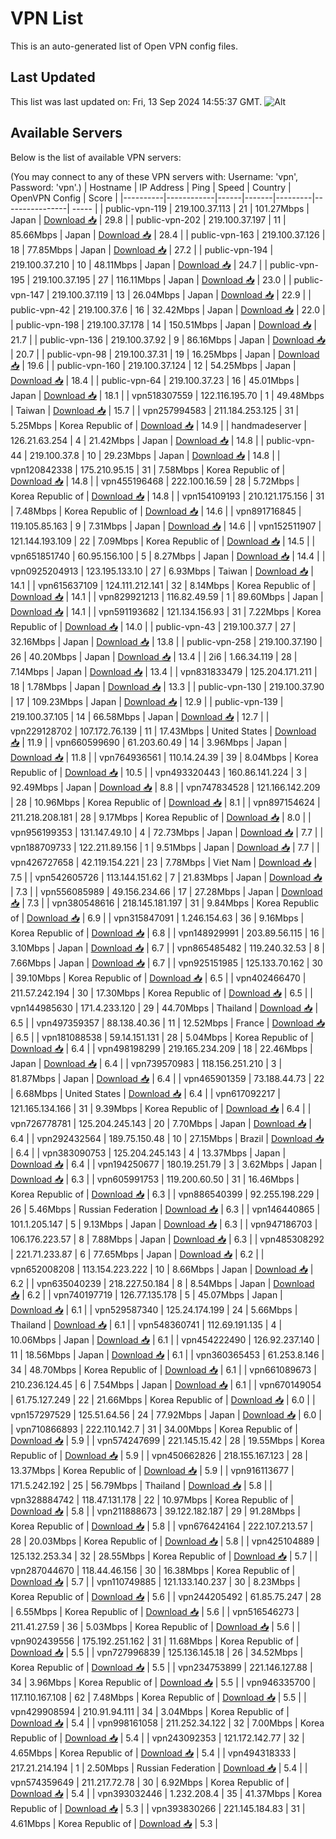 # VPN List

This is an auto-generated list of Open VPN config files.

## Last Updated

This list was last updated on: Fri, 13 Sep 2024 14:55:37 GMT.
![Alt](https://repobeats.axiom.co/api/embed/186b98318ef1479477931607c1ad7d823f12451f.svg "Repobeats analytics image")

## Available Servers

Below is the list of available VPN servers:

(You may connect to any of these VPN servers with: Username: 'vpn', Password: 'vpn'.)
| Hostname | IP Address | Ping | Speed | Country | OpenVPN Config | Score |
|----------|------------|------|-------|---------|----------------| ----- |
| public-vpn-119 | 219.100.37.113 | 21 | 101.27Mbps | Japan | [Download 📥](./configs/server_0_JP.ovpn) | 29.8 |
| public-vpn-202 | 219.100.37.197 | 11 | 85.66Mbps | Japan | [Download 📥](./configs/server_1_JP.ovpn) | 28.4 |
| public-vpn-163 | 219.100.37.126 | 18 | 77.85Mbps | Japan | [Download 📥](./configs/server_2_JP.ovpn) | 27.2 |
| public-vpn-194 | 219.100.37.210 | 10 | 48.11Mbps | Japan | [Download 📥](./configs/server_3_JP.ovpn) | 24.7 |
| public-vpn-195 | 219.100.37.195 | 27 | 116.11Mbps | Japan | [Download 📥](./configs/server_4_JP.ovpn) | 23.0 |
| public-vpn-147 | 219.100.37.119 | 13 | 26.04Mbps | Japan | [Download 📥](./configs/server_5_JP.ovpn) | 22.9 |
| public-vpn-42 | 219.100.37.6 | 16 | 32.42Mbps | Japan | [Download 📥](./configs/server_6_JP.ovpn) | 22.0 |
| public-vpn-198 | 219.100.37.178 | 14 | 150.51Mbps | Japan | [Download 📥](./configs/server_7_JP.ovpn) | 21.7 |
| public-vpn-136 | 219.100.37.92 | 9 | 86.16Mbps | Japan | [Download 📥](./configs/server_8_JP.ovpn) | 20.7 |
| public-vpn-98 | 219.100.37.31 | 19 | 16.25Mbps | Japan | [Download 📥](./configs/server_9_JP.ovpn) | 19.6 |
| public-vpn-160 | 219.100.37.124 | 12 | 54.25Mbps | Japan | [Download 📥](./configs/server_10_JP.ovpn) | 18.4 |
| public-vpn-64 | 219.100.37.23 | 16 | 45.01Mbps | Japan | [Download 📥](./configs/server_11_JP.ovpn) | 18.1 |
| vpn518307559 | 122.116.195.70 | 1 | 49.48Mbps | Taiwan | [Download 📥](./configs/server_12_TW.ovpn) | 15.7 |
| vpn257994583 | 211.184.253.125 | 31 | 5.25Mbps | Korea Republic of | [Download 📥](./configs/server_13_KR.ovpn) | 14.9 |
| handmadeserver | 126.21.63.254 | 4 | 21.42Mbps | Japan | [Download 📥](./configs/server_14_JP.ovpn) | 14.8 |
| public-vpn-44 | 219.100.37.8 | 10 | 29.23Mbps | Japan | [Download 📥](./configs/server_15_JP.ovpn) | 14.8 |
| vpn120842338 | 175.210.95.15 | 31 | 7.58Mbps | Korea Republic of | [Download 📥](./configs/server_16_KR.ovpn) | 14.8 |
| vpn455196468 | 222.100.16.59 | 28 | 5.72Mbps | Korea Republic of | [Download 📥](./configs/server_17_KR.ovpn) | 14.8 |
| vpn154109193 | 210.121.175.156 | 31 | 7.48Mbps | Korea Republic of | [Download 📥](./configs/server_18_KR.ovpn) | 14.6 |
| vpn891716845 | 119.105.85.163 | 9 | 7.31Mbps | Japan | [Download 📥](./configs/server_19_JP.ovpn) | 14.6 |
| vpn152511907 | 121.144.193.109 | 22 | 7.09Mbps | Korea Republic of | [Download 📥](./configs/server_20_KR.ovpn) | 14.5 |
| vpn651851740 | 60.95.156.100 | 5 | 8.27Mbps | Japan | [Download 📥](./configs/server_21_JP.ovpn) | 14.4 |
| vpn0925204913 | 123.195.133.10 | 27 | 6.93Mbps | Taiwan | [Download 📥](./configs/server_22_TW.ovpn) | 14.1 |
| vpn615637109 | 124.111.212.141 | 32 | 8.14Mbps | Korea Republic of | [Download 📥](./configs/server_23_KR.ovpn) | 14.1 |
| vpn829921213 | 116.82.49.59 | 1 | 89.60Mbps | Japan | [Download 📥](./configs/server_24_JP.ovpn) | 14.1 |
| vpn591193682 | 121.134.156.93 | 31 | 7.22Mbps | Korea Republic of | [Download 📥](./configs/server_25_KR.ovpn) | 14.0 |
| public-vpn-43 | 219.100.37.7 | 27 | 32.16Mbps | Japan | [Download 📥](./configs/server_26_JP.ovpn) | 13.8 |
| public-vpn-258 | 219.100.37.190 | 26 | 40.20Mbps | Japan | [Download 📥](./configs/server_27_JP.ovpn) | 13.4 |
| 2i6 | 1.66.34.119 | 28 | 7.14Mbps | Japan | [Download 📥](./configs/server_28_JP.ovpn) | 13.4 |
| vpn831833479 | 125.204.171.211 | 18 | 1.78Mbps | Japan | [Download 📥](./configs/server_29_JP.ovpn) | 13.3 |
| public-vpn-130 | 219.100.37.90 | 17 | 109.23Mbps | Japan | [Download 📥](./configs/server_30_JP.ovpn) | 12.9 |
| public-vpn-139 | 219.100.37.105 | 14 | 66.58Mbps | Japan | [Download 📥](./configs/server_31_JP.ovpn) | 12.7 |
| vpn229128702 | 107.172.76.139 | 11 | 17.43Mbps | United States | [Download 📥](./configs/server_32_US.ovpn) | 11.9 |
| vpn660599690 | 61.203.60.49 | 14 | 3.96Mbps | Japan | [Download 📥](./configs/server_33_JP.ovpn) | 11.8 |
| vpn764936561 | 110.14.24.39 | 39 | 8.04Mbps | Korea Republic of | [Download 📥](./configs/server_34_KR.ovpn) | 10.5 |
| vpn493320443 | 160.86.141.224 | 3 | 92.49Mbps | Japan | [Download 📥](./configs/server_35_JP.ovpn) | 8.8 |
| vpn747834528 | 121.166.142.209 | 28 | 10.96Mbps | Korea Republic of | [Download 📥](./configs/server_36_KR.ovpn) | 8.1 |
| vpn897154624 | 211.218.208.181 | 28 | 9.17Mbps | Korea Republic of | [Download 📥](./configs/server_37_KR.ovpn) | 8.0 |
| vpn956199353 | 131.147.49.10 | 4 | 72.73Mbps | Japan | [Download 📥](./configs/server_38_JP.ovpn) | 7.7 |
| vpn188709733 | 122.211.89.156 | 1 | 9.51Mbps | Japan | [Download 📥](./configs/server_39_JP.ovpn) | 7.7 |
| vpn426727658 | 42.119.154.221 | 23 | 7.78Mbps | Viet Nam | [Download 📥](./configs/server_40_VN.ovpn) | 7.5 |
| vpn542605726 | 113.144.151.62 | 7 | 21.83Mbps | Japan | [Download 📥](./configs/server_41_JP.ovpn) | 7.3 |
| vpn556085989 | 49.156.234.66 | 17 | 27.28Mbps | Japan | [Download 📥](./configs/server_42_JP.ovpn) | 7.3 |
| vpn380548616 | 218.145.181.197 | 31 | 9.84Mbps | Korea Republic of | [Download 📥](./configs/server_43_KR.ovpn) | 6.9 |
| vpn315847091 | 1.246.154.63 | 36 | 9.16Mbps | Korea Republic of | [Download 📥](./configs/server_44_KR.ovpn) | 6.8 |
| vpn148929991 | 203.89.56.115 | 16 | 3.10Mbps | Japan | [Download 📥](./configs/server_45_JP.ovpn) | 6.7 |
| vpn865485482 | 119.240.32.53 | 8 | 7.66Mbps | Japan | [Download 📥](./configs/server_46_JP.ovpn) | 6.7 |
| vpn925151985 | 125.133.70.162 | 30 | 39.10Mbps | Korea Republic of | [Download 📥](./configs/server_47_KR.ovpn) | 6.5 |
| vpn402466470 | 211.57.242.194 | 30 | 17.30Mbps | Korea Republic of | [Download 📥](./configs/server_48_KR.ovpn) | 6.5 |
| vpn144985630 | 171.4.233.120 | 29 | 44.70Mbps | Thailand | [Download 📥](./configs/server_49_TH.ovpn) | 6.5 |
| vpn497359357 | 88.138.40.36 | 11 | 12.52Mbps | France | [Download 📥](./configs/server_50_FR.ovpn) | 6.5 |
| vpn181088538 | 59.14.151.131 | 28 | 5.04Mbps | Korea Republic of | [Download 📥](./configs/server_51_KR.ovpn) | 6.4 |
| vpn498198299 | 219.165.234.209 | 18 | 22.46Mbps | Japan | [Download 📥](./configs/server_52_JP.ovpn) | 6.4 |
| vpn739570983 | 118.156.251.210 | 3 | 81.87Mbps | Japan | [Download 📥](./configs/server_53_JP.ovpn) | 6.4 |
| vpn465901359 | 73.188.44.73 | 22 | 6.68Mbps | United States | [Download 📥](./configs/server_54_US.ovpn) | 6.4 |
| vpn617092217 | 121.165.134.166 | 31 | 9.39Mbps | Korea Republic of | [Download 📥](./configs/server_55_KR.ovpn) | 6.4 |
| vpn726778781 | 125.204.245.143 | 20 | 7.70Mbps | Japan | [Download 📥](./configs/server_56_JP.ovpn) | 6.4 |
| vpn292432564 | 189.75.150.48 | 10 | 27.15Mbps | Brazil | [Download 📥](./configs/server_57_BR.ovpn) | 6.4 |
| vpn383090753 | 125.204.245.143 | 4 | 13.37Mbps | Japan | [Download 📥](./configs/server_58_JP.ovpn) | 6.4 |
| vpn194250677 | 180.19.251.79 | 3 | 3.62Mbps | Japan | [Download 📥](./configs/server_59_JP.ovpn) | 6.3 |
| vpn605991753 | 119.200.60.50 | 31 | 16.46Mbps | Korea Republic of | [Download 📥](./configs/server_60_KR.ovpn) | 6.3 |
| vpn886540399 | 92.255.198.229 | 26 | 5.46Mbps | Russian Federation | [Download 📥](./configs/server_61_RU.ovpn) | 6.3 |
| vpn146440865 | 101.1.205.147 | 5 | 9.13Mbps | Japan | [Download 📥](./configs/server_62_JP.ovpn) | 6.3 |
| vpn947186703 | 106.176.223.57 | 8 | 7.88Mbps | Japan | [Download 📥](./configs/server_63_JP.ovpn) | 6.3 |
| vpn485308292 | 221.71.233.87 | 6 | 77.65Mbps | Japan | [Download 📥](./configs/server_64_JP.ovpn) | 6.2 |
| vpn652008208 | 113.154.223.222 | 10 | 8.66Mbps | Japan | [Download 📥](./configs/server_65_JP.ovpn) | 6.2 |
| vpn635040239 | 218.227.50.184 | 8 | 8.54Mbps | Japan | [Download 📥](./configs/server_66_JP.ovpn) | 6.2 |
| vpn740197719 | 126.77.135.178 | 5 | 45.07Mbps | Japan | [Download 📥](./configs/server_67_JP.ovpn) | 6.1 |
| vpn529587340 | 125.24.174.199 | 24 | 5.66Mbps | Thailand | [Download 📥](./configs/server_68_TH.ovpn) | 6.1 |
| vpn548360741 | 112.69.191.135 | 4 | 10.06Mbps | Japan | [Download 📥](./configs/server_69_JP.ovpn) | 6.1 |
| vpn454222490 | 126.92.237.140 | 11 | 18.56Mbps | Japan | [Download 📥](./configs/server_70_JP.ovpn) | 6.1 |
| vpn360365453 | 61.253.8.146 | 34 | 48.70Mbps | Korea Republic of | [Download 📥](./configs/server_71_KR.ovpn) | 6.1 |
| vpn661089673 | 210.236.124.45 | 6 | 7.54Mbps | Japan | [Download 📥](./configs/server_72_JP.ovpn) | 6.1 |
| vpn670149054 | 61.75.127.249 | 22 | 21.66Mbps | Korea Republic of | [Download 📥](./configs/server_73_KR.ovpn) | 6.0 |
| vpn157297529 | 125.51.64.56 | 24 | 77.92Mbps | Japan | [Download 📥](./configs/server_74_JP.ovpn) | 6.0 |
| vpn710866893 | 222.110.142.7 | 31 | 34.00Mbps | Korea Republic of | [Download 📥](./configs/server_75_KR.ovpn) | 5.9 |
| vpn574247699 | 221.145.15.42 | 28 | 19.55Mbps | Korea Republic of | [Download 📥](./configs/server_76_KR.ovpn) | 5.9 |
| vpn450662826 | 218.155.167.123 | 28 | 13.37Mbps | Korea Republic of | [Download 📥](./configs/server_77_KR.ovpn) | 5.9 |
| vpn916113677 | 171.5.242.192 | 25 | 56.79Mbps | Thailand | [Download 📥](./configs/server_78_TH.ovpn) | 5.8 |
| vpn328884742 | 118.47.131.178 | 22 | 10.97Mbps | Korea Republic of | [Download 📥](./configs/server_79_KR.ovpn) | 5.8 |
| vpn211888673 | 39.122.182.187 | 29 | 91.28Mbps | Korea Republic of | [Download 📥](./configs/server_80_KR.ovpn) | 5.8 |
| vpn676424164 | 222.107.213.57 | 28 | 20.03Mbps | Korea Republic of | [Download 📥](./configs/server_81_KR.ovpn) | 5.8 |
| vpn425104889 | 125.132.253.34 | 32 | 28.55Mbps | Korea Republic of | [Download 📥](./configs/server_82_KR.ovpn) | 5.7 |
| vpn287044670 | 118.44.46.156 | 30 | 16.38Mbps | Korea Republic of | [Download 📥](./configs/server_83_KR.ovpn) | 5.7 |
| vpn110749885 | 121.133.140.237 | 30 | 8.23Mbps | Korea Republic of | [Download 📥](./configs/server_84_KR.ovpn) | 5.6 |
| vpn244205492 | 61.85.75.247 | 28 | 6.55Mbps | Korea Republic of | [Download 📥](./configs/server_85_KR.ovpn) | 5.6 |
| vpn516546273 | 211.41.27.59 | 36 | 5.03Mbps | Korea Republic of | [Download 📥](./configs/server_86_KR.ovpn) | 5.6 |
| vpn902439556 | 175.192.251.162 | 31 | 11.68Mbps | Korea Republic of | [Download 📥](./configs/server_87_KR.ovpn) | 5.5 |
| vpn727996839 | 125.136.145.18 | 26 | 34.52Mbps | Korea Republic of | [Download 📥](./configs/server_88_KR.ovpn) | 5.5 |
| vpn234753899 | 221.146.127.88 | 34 | 3.96Mbps | Korea Republic of | [Download 📥](./configs/server_89_KR.ovpn) | 5.5 |
| vpn946335700 | 117.110.167.108 | 62 | 7.48Mbps | Korea Republic of | [Download 📥](./configs/server_90_KR.ovpn) | 5.5 |
| vpn429908594 | 210.91.94.111 | 34 | 3.04Mbps | Korea Republic of | [Download 📥](./configs/server_91_KR.ovpn) | 5.4 |
| vpn998161058 | 211.252.34.122 | 32 | 7.00Mbps | Korea Republic of | [Download 📥](./configs/server_92_KR.ovpn) | 5.4 |
| vpn243092353 | 121.172.142.77 | 32 | 4.65Mbps | Korea Republic of | [Download 📥](./configs/server_93_KR.ovpn) | 5.4 |
| vpn494318333 | 217.21.214.194 | 1 | 2.50Mbps | Russian Federation | [Download 📥](./configs/server_94_RU.ovpn) | 5.4 |
| vpn574359649 | 211.217.72.78 | 30 | 6.92Mbps | Korea Republic of | [Download 📥](./configs/server_95_KR.ovpn) | 5.4 |
| vpn393032446 | 1.232.208.4 | 35 | 41.37Mbps | Korea Republic of | [Download 📥](./configs/server_96_KR.ovpn) | 5.3 |
| vpn393830266 | 221.145.184.83 | 31 | 4.61Mbps | Korea Republic of | [Download 📥](./configs/server_97_KR.ovpn) | 5.3 |
